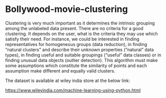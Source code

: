 # Bollywood-movie-clustering

Clustering is very much important as it determines the intrinsic grouping among the unlabeled data present. There are no criteria for a good clustering. It depends on the user, what is the criteria they may use which satisfy their need. For instance, we could be interested in finding representatives for homogeneous groups (data reduction), in finding “natural clusters” and describe their unknown properties (“natural” data types), in finding useful and suitable groupings (“useful” data classes) or in finding unusual data objects (outlier detection). This algorithm must make some assumptions which constitute the similarity of points and each assumption make different and equally valid clusters.

The dataset is available at wiley india store at the below link:

https://www.wileyindia.com/machine-learning-using-python.html
